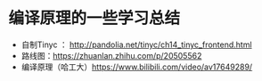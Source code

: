 # 编译原理的一些学习总结


* 自制Tinyc ： http://pandolia.net/tinyc/ch14_tinyc_frontend.html
* 路线图：https://zhuanlan.zhihu.com/p/20505562
* 编译原理（哈工大）https://www.bilibili.com/video/av17649289/

